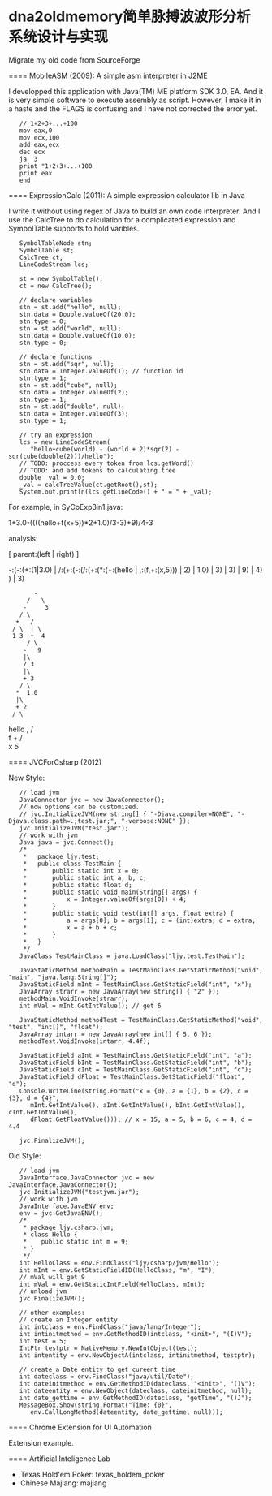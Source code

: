 dna2oldmemory简单脉搏波波形分析系统设计与实现
=============

Migrate my old code from SourceForge

==== MobileASM (2009): A simple asm interpreter in J2ME

I developped this application with
Java(TM) ME platform SDK 3.0, EA.
And it is very simple software to
execute assembly as script. However,
I make it in a haste and the FLAGS
is confusing and I have not corrected
the error yet.

```
   // 1+2+3+...+100
   mov eax,0
   mov ecx,100
   add eax,ecx
   dec ecx
   ja  3
   print "1+2+3+...+100
   print eax
   end
```

==== ExpressionCalc (2011): A simple expression calculator lib in Java

I write it without using regex of Java
to build an own code interpreter. And
I use the CalcTree to do calculation
for a complicated expression and SymbolTable
supports to hold varibles.

```
   SymbolTableNode stn;
   SymbolTable st;
   CalcTree ct;
   LineCodeStream lcs;

   st = new SymbolTable();
   ct = new CalcTree();

   // declare variables
   stn = st.add("hello", null);
   stn.data = Double.valueOf(20.0);
   stn.type = 0;
   stn = st.add("world", null);
   stn.data = Double.valueOf(10.0);
   stn.type = 0;

   // declare functions
   stn = st.add("sqr", null);
   stn.data = Integer.valueOf(1); // function id
   stn.type = 1;
   stn = st.add("cube", null);
   stn.data = Integer.valueOf(2);
   stn.type = 1;
   stn = st.add("double", null);
   stn.data = Integer.valueOf(3);
   stn.type = 1;

   // try an expression
   lcs = new LineCodeStream(
      "hello+cube(world) - (world + 2)*sqr(2) - sqr(cube(double(2)))/hello");
   // TODO: proccess every token from lcs.getWord()
   // TODO: and add tokens to calculating tree
   double _val = 0.0;
   _val = calcTreeValue(ct.getRoot(),st);
   System.out.println(lcs.getLineCode() + " = " + _val);
```

  For example, in SyCoExp3in1.java:

  1+3.0-((((hello+f(x+5))*2+1.0)/3-3)+9)/4-3

  analysis:

  [ parent:(left | right) ]

  -:(-:(+:(1|3.0) | /:(+:(-:(/:(+:(*:(+:(hello | ,:(f,+:(x,5))) | 2) | 1.0) | 3) | 3) | 9) | 4) ) | 3)

           -
         /   \
        -     3
       / \
      +   /
     / \  | \
     1 3  +  4
         / \
        -   9
        |\
        / 3
        |\
        + 3
       / \
      *  1.0
      |\
      + 2
     / \
 hello  ,
       / \
      f   +
         / \
        x   5



==== JVCForCsharp (2012)

New Style:

```
   // load jvm
   JavaConnector jvc = new JavaConnector();
   // now options can be customized.
   // jvc.InitializeJVM(new string[] { "-Djava.compiler=NONE", "-Djava.class.path=.;test.jar;", "-verbose:NONE" });
   jvc.InitializeJVM("test.jar");
   // work with jvm
   Java java = jvc.Connect();
   /*
    *   package ljy.test;
    *   public class TestMain {
    *   	public static int x = 0;
    *   	public static int a, b, c;
    *   	public static float d;
    *   	public static void main(String[] args) {
    *   		x = Integer.valueOf(args[0]) + 4;
    *   	}
    *   	public static void test(int[] args, float extra) {
    *   		a = args[0]; b = args[1]; c = (int)extra; d = extra;
    *   		x = a + b + c;
    *   	}
    *   }
    */
   JavaClass TestMainClass = java.LoadClass("ljy.test.TestMain");

   JavaStaticMethod methodMain = TestMainClass.GetStaticMethod("void", "main", "java.lang.String[]");
   JavaStaticField mInt = TestMainClass.GetStaticField("int", "x");
   JavaArray strarr = new JavaArray(new string[] { "2" });
   methodMain.VoidInvoke(strarr);
   int mVal = mInt.GetIntValue(); // get 6

   JavaStaticMethod methodTest = TestMainClass.GetStaticMethod("void", "test", "int[]", "float");
   JavaArray intarr = new JavaArray(new int[] { 5, 6 });
   methodTest.VoidInvoke(intarr, 4.4f);

   JavaStaticField aInt = TestMainClass.GetStaticField("int", "a");
   JavaStaticField bInt = TestMainClass.GetStaticField("int", "b");
   JavaStaticField cInt = TestMainClass.GetStaticField("int", "c");
   JavaStaticField dFloat = TestMainClass.GetStaticField("float", "d");
   Console.WriteLine(string.Format("x = {0}, a = {1}, b = {2}, c = {3}, d = {4}",
      mInt.GetIntValue(), aInt.GetIntValue(), bInt.GetIntValue(), cInt.GetIntValue(), 
      dFloat.GetFloatValue())); // x = 15, a = 5, b = 6, c = 4, d = 4.4

   jvc.FinalizeJVM();
```

Old Style:

```
   // load jvm
   JavaInterface.JavaConnector jvc = new JavaInterface.JavaConnector();
   jvc.InitializeJVM("testjvm.jar");
   // work with jvm
   JavaInterface.JavaENV env;
   env = jvc.GetJavaENV();
   /*
    * package ljy.csharp.jvm;
    * class Hello {
    *    public static int m = 9;
    * }
    */
   int HelloClass = env.FindClass("ljy/csharp/jvm/Hello");
   int mInt = env.GetStaticFieldID(HelloClass, "m", "I");
   // mVal will get 9
   int mVal = env.GetStaticIntField(HelloClass, mInt);
   // unload jvm
   jvc.FinalizeJVM();

   // other examples:
   // create an Integer entity
   int intclass = env.FindClass("java/lang/Integer");
   int intinitmethod = env.GetMethodID(intclass, "<init>", "(I)V");
   int test = 5;
   IntPtr testptr = NativeMemory.NewIntObject(test);
   int intentity = env.NewObjectA(intclass, intinitmethod, testptr);

   // create a Date entity to get cureent time
   int dateclass = env.FindClass("java/util/Date");
   int dateinitmethod = env.GetMethodID(dateclass, "<init>", "()V");
   int dateentity = env.NewObject(dateclass, dateinitmethod, null);
   int date_gettime = env.GetMethodID(dateclass, "getTime", "()J");
   MessageBox.Show(string.Format("Time: {0}", 
      env.CallLongMethod(dateentity, date_gettime, null)));
```

==== Chrome Extension for UI Automation

Extension example.

==== Artificial Inteligence Lab

   - Texas Hold'em Poker: texas\_holdem\_poker
   - Chinese Majiang: majiang

